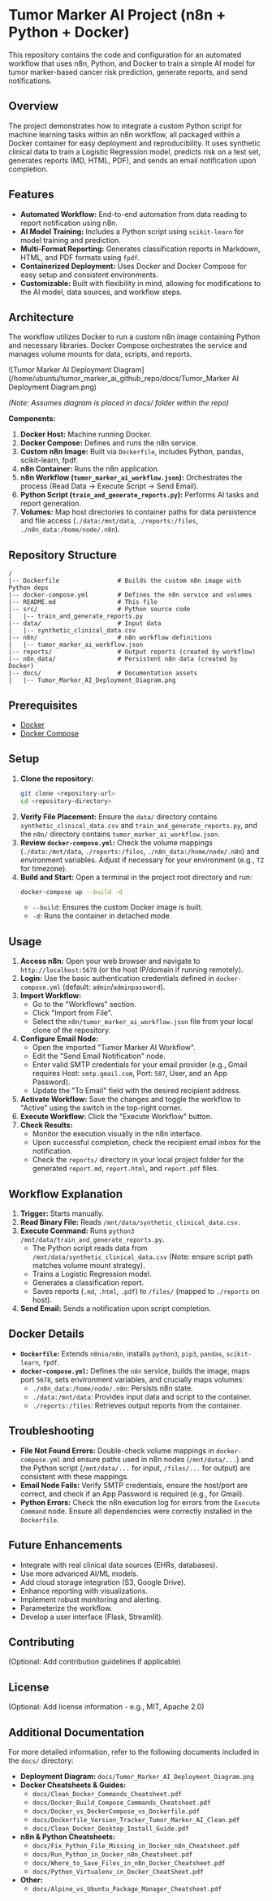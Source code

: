 # Tumor Marker AI Project (n8n + Python + Docker)

This repository contains the code and configuration for an automated workflow that uses n8n, Python, and Docker to train a simple AI model for tumor marker-based cancer risk prediction, generate reports, and send notifications.

## Overview

The project demonstrates how to integrate a custom Python script for machine learning tasks within an n8n workflow, all packaged within a Docker container for easy deployment and reproducibility. It uses synthetic clinical data to train a Logistic Regression model, predicts risk on a test set, generates reports (MD, HTML, PDF), and sends an email notification upon completion.

## Features

*   **Automated Workflow:** End-to-end automation from data reading to report notification using n8n.
*   **AI Model Training:** Includes a Python script using `scikit-learn` for model training and prediction.
*   **Multi-Format Reporting:** Generates classification reports in Markdown, HTML, and PDF formats using `fpdf`.
*   **Containerized Deployment:** Uses Docker and Docker Compose for easy setup and consistent environments.
*   **Customizable:** Built with flexibility in mind, allowing for modifications to the AI model, data sources, and workflow steps.

## Architecture

The workflow utilizes Docker to run a custom n8n image containing Python and necessary libraries. Docker Compose orchestrates the service and manages volume mounts for data, scripts, and reports.

![Tumor Marker AI Deployment Diagram](/home/ubuntu/tumor_marker_ai_github_repo/docs/Tumor_Marker AI Deployment Diagram.png)

*(Note: Assumes diagram is placed in docs/ folder within the repo)*

**Components:**

1.  **Docker Host:** Machine running Docker.
2.  **Docker Compose:** Defines and runs the n8n service.
3.  **Custom n8n Image:** Built via `Dockerfile`, includes Python, pandas, scikit-learn, fpdf.
4.  **n8n Container:** Runs the n8n application.
5.  **n8n Workflow (`tumor_marker_ai_workflow.json`):** Orchestrates the process (Read Data -> Execute Script -> Send Email).
6.  **Python Script (`train_and_generate_reports.py`):** Performs AI tasks and report generation.
7.  **Volumes:** Map host directories to container paths for data persistence and file access (`./data:/mnt/data`, `./reports:/files`, `./n8n_data:/home/node/.n8n`).

## Repository Structure

```
/
|-- Dockerfile                # Builds the custom n8n image with Python deps
|-- docker-compose.yml        # Defines the n8n service and volumes
|-- README.md                 # This file
|-- src/                      # Python source code
|   |-- train_and_generate_reports.py
|-- data/                     # Input data
|   |-- synthetic_clinical_data.csv
|-- n8n/                      # n8n workflow definitions
|   |-- tumor_marker_ai_workflow.json
|-- reports/                  # Output reports (created by workflow)
|-- n8n_data/                 # Persistent n8n data (created by Docker)
|-- docs/                     # Documentation assets
|   |-- Tumor_Marker_AI_Deployment_Diagram.png 
```

## Prerequisites

*   [Docker](https://docs.docker.com/get-docker/)
*   [Docker Compose](https://docs.docker.com/compose/install/)

## Setup

1.  **Clone the repository:**
    ```bash
    git clone <repository-url>
    cd <repository-directory>
    ```
2.  **Verify File Placement:** Ensure the `data/` directory contains `synthetic_clinical_data.csv` and `train_and_generate_reports.py`, and the `n8n/` directory contains `tumor_marker_ai_workflow.json`.
3.  **Review `docker-compose.yml`:** Check the volume mappings (`./data:/mnt/data`, `./reports:/files`, `./n8n_data:/home/node/.n8n`) and environment variables. Adjust if necessary for your environment (e.g., `TZ` for timezone).
4.  **Build and Start:** Open a terminal in the project root directory and run:
    ```bash
    docker-compose up --build -d
    ```
    *   `--build`: Ensures the custom Docker image is built.
    *   `-d`: Runs the container in detached mode.

## Usage

1.  **Access n8n:** Open your web browser and navigate to `http://localhost:5678` (or the host IP/domain if running remotely).
2.  **Login:** Use the basic authentication credentials defined in `docker-compose.yml` (default: `admin`/`adminpassword`).
3.  **Import Workflow:**
    *   Go to the "Workflows" section.
    *   Click "Import from File".
    *   Select the `n8n/tumor_marker_ai_workflow.json` file from your local clone of the repository.
4.  **Configure Email Node:**
    *   Open the imported "Tumor Marker AI Workflow".
    *   Edit the "Send Email Notification" node.
    *   Enter valid SMTP credentials for your email provider (e.g., Gmail requires Host: `smtp.gmail.com`, Port: `587`, User, and an App Password).
    *   Update the "To Email" field with the desired recipient address.
5.  **Activate Workflow:** Save the changes and toggle the workflow to "Active" using the switch in the top-right corner.
6.  **Execute Workflow:** Click the "Execute Workflow" button.
7.  **Check Results:**
    *   Monitor the execution visually in the n8n interface.
    *   Upon successful completion, check the recipient email inbox for the notification.
    *   Check the `reports/` directory in your local project folder for the generated `report.md`, `report.html`, and `report.pdf` files.

## Workflow Explanation

1.  **Trigger:** Starts manually.
2.  **Read Binary File:** Reads `/mnt/data/synthetic_clinical_data.csv`.
3.  **Execute Command:** Runs `python3 /mnt/data/train_and_generate_reports.py`.
    *   The Python script reads data from `/mnt/data/synthetic_clinical_data.csv` (Note: ensure script path matches volume mount strategy).
    *   Trains a Logistic Regression model.
    *   Generates a classification report.
    *   Saves reports (`.md`, `.html`, `.pdf`) to `/files/` (mapped to `./reports` on host).
4.  **Send Email:** Sends a notification upon script completion.

## Docker Details

*   **`Dockerfile`:** Extends `n8nio/n8n`, installs `python3`, `pip3`, `pandas`, `scikit-learn`, `fpdf`.
*   **`docker-compose.yml`:** Defines the `n8n` service, builds the image, maps port `5678`, sets environment variables, and crucially maps volumes:
    *   `./n8n_data:/home/node/.n8n`: Persists n8n state.
    *   `./data:/mnt/data`: Provides input data and script to the container.
    *   `./reports:/files`: Retrieves output reports from the container.

## Troubleshooting

*   **File Not Found Errors:** Double-check volume mappings in `docker-compose.yml` and ensure paths used in n8n nodes (`/mnt/data/...`) and the Python script (`/mnt/data/...` for input, `/files/...` for output) are consistent with these mappings.
*   **Email Node Fails:** Verify SMTP credentials, ensure the host/port are correct, and check if an App Password is required (e.g., for Gmail).
*   **Python Errors:** Check the n8n execution log for errors from the `Execute Command` node. Ensure all dependencies were correctly installed in the `Dockerfile`.

## Future Enhancements

*   Integrate with real clinical data sources (EHRs, databases).
*   Use more advanced AI/ML models.
*   Add cloud storage integration (S3, Google Drive).
*   Enhance reporting with visualizations.
*   Implement robust monitoring and alerting.
*   Parameterize the workflow.
*   Develop a user interface (Flask, Streamlit).

## Contributing

(Optional: Add contribution guidelines if applicable)

## License

(Optional: Add license information - e.g., MIT, Apache 2.0)



## Additional Documentation

For more detailed information, refer to the following documents included in the `docs/` directory:

*   **Deployment Diagram:** `docs/Tumor_Marker_AI_Deployment_Diagram.png`
*   **Docker Cheatsheets & Guides:**
    *   `docs/Clean_Docker_Commands_Cheatsheet.pdf`
    *   `docs/Docker_Build_Compose_Commands_Cheatsheet.pdf`
    *   `docs/Docker_vs_DockerCompose_vs_Dockerfile.pdf`
    *   `docs/Dockerfile_Version_Tracker_Tumor_Marker_AI_Clean.pdf`
    *   `docs/Clean_Docker_Desktop_Install_Guide.pdf`
*   **n8n & Python Cheatsheets:**
    *   `docs/Fix_Python_File_Missing_in_Docker_n8n_Cheatsheet.pdf`
    *   `docs/Run_Python_in_Docker_n8n_Cheatsheet.pdf`
    *   `docs/Where_to_Save_Files_in_n8n_Docker_Cheatsheet.pdf`
    *   `docs/Python_Virtualenv_in_Docker_CheatSheet.pdf`
*   **Other:**
    *   `docs/Alpine_vs_Ubuntu_Package_Manager_Cheatsheet.pdf`

